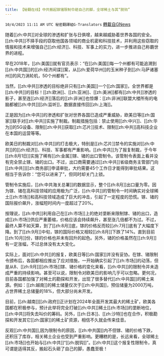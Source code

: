 ```yaml
---
title: 【秘翻在线】中共搬起镓锗限制令砸自己的脚，全球稀土与其“脱钩”
---
```

`10/4/2023 11:11 AM UTC 秘密翻譯組G-Translators` [轉載自GNews](https://gnews.org/articles/1780623)

随着[[zh:中共]]对全球的渗透和扩张与日俱增，越来越威胁着世界各国的安全。[[zh:中共]]不择手段的窃取他国各领域的商业机密和科技技术，并利用这些窃取的情报和技术来增强自己[[zh:经济]]、科技、军事上的实力，进一步推进自己称霸世界的进程。

早在2018年，[[zh:美国]]就有官员表示：“在[[zh:美国]]每一个州都有可能追溯到[[zh:中共国]]的[[zh:经济间谍]]案，从[[zh:爱荷华州]]的玉米种子到[[zh:马萨诸塞州]]的风力涡轮机，50个州都有”。

当然，[[zh:中共]]渗透的目标绝非只有[[zh:美国]]一个[[zh:国家]]，全世界都是[[zh:中共]]的目标！[[zh:欧洲]]、[[zh:亚洲]]、[[zh:美洲]]都有[[zh:中共]]渗透的影子，甚至连[[zh:经济]]落后的[[zh:非洲]]也惊爆：[[zh:非洲]]联盟大楼所有的电脑都被[[zh:中共]][[zh:监听]]，数据直接传回[[zh:上海]]。

正是因为[[zh:中共]]的渗透和扩张对世界各国已造成严重威胁，欧美日等[[zh:国家]]联手对[[zh:中共]]实施了制裁。制裁措施包括：禁止使用[[zh:中兴]]、[[zh:华为]]的5G设备、限制[[zh:中共]]获取[[zh:芯片]]技术、限制[[zh:中共]]高科技企业在本国的运营等等。

欧美日的制裁对[[zh:中共]]的打击极大，特别是[[zh:芯片]]禁令的实施对[[zh:中共]]的[[zh:经济]]、科技、军事都有严重影响。[[zh:中共]]为了报复制裁，于今年[[zh:8月1日]]实施了稀有[[zh:金属]]镓、锗的出口管制令。该管制令表面上看并没有完全禁止镓、锗的出口。不过，出口商需要通过[[zh:中共]]省级商务主管部门向[[zh:中共]][[zh:商务部]]申请审批，大约需要45个工作日才能得到审批结果。这相当于告诉你：“您可以进来了”，但同时却关门上锁。

管制令实施后，[[zh:中共海关总署]]的数据显示，整个[[zh:8月]]出口量为零。因为镓、锗在高科技领域的应用极为广泛，[[zh:中共]]的管制令一时间确实对全球稀土[[zh:市场]]和高科技领域造成了巨大的冲击，引起了一定程度的恐慌。镓、锗的国际报价飙升，涨幅短时间内一度超过了20%。

按理说，[[zh:中共]]利用自己在[[zh:市场]]上的绝对垄断来限制镓、锗的出口，造成[[zh:市场]]供应严重萎缩，价格应该会持续飙升，甚至涨几倍都不为过。不过，最终人算不如天算，到了[[zh:8月]]底，镓的价格反而较[[zh:7月]]底有了大幅度下降。到了[[zh:9月]]中旬，镓的国际价格又相较[[zh:8月]]下跌了14%。直到目前[[zh:10月]]份，镓的价格也并未有回升的起色。另外，锗的价格虽然在[[zh:9月]]有一定涨幅，不过总体没有太大变化。

实际上，面对[[zh:中共]]的报复，欧美日等[[zh:国家]]并没有妥协。在镓、锗限制令颁布后，各国都相应推出了应对措施，一开始确实引起了[[zh:市场]]的动荡，但是从8、[[zh:9月]][[zh:市场]]镓、锗价格的变化来看，[[zh:中共]]的限制令并未造成严重的持续影响。甚至可以说，限制令对欧美日的影响几乎可以忽略。更何况，目前各国都加强了对稀土的勘探和开发，出现了很多替代[[zh:中共国]]的稀土来源。例如：[[zh:越南]]的稀土储量仅次于[[zh:中共国]]，预估储量为2000万吨，占世界稀土总储量的18%，但大部分尚未开发。

目前，[[zh:越南]][[zh:政府]]正计划在2024年全面开发其最大的稀土矿，欧美各国都在积极参与，预计此举将完全打破[[zh:中共]]稀土[[zh:市场]]的垄断地位，[[zh:中共]]将失去叫价的筹码。另外，[[zh:日本]]、[[zh:沙特]]也在合作，积极勘探和开发其它[[zh:国家]]的稀土矿资源，相信不久就会传来佳音。

反观[[zh:中共国]],因为限制令的原因，[[zh:中共国]]内不但镓、锗的价格下跌，还积压了库存，相关稀土企业也受到严重影响。更糟糕的是，长远来看，全球稀土[[zh:市场]]也开始与[[zh:中共]]“[[zh:脱钩]]”。[[zh:中共]]这个报复性限制令，真可谓是适得其反，搬起石头砸了自己的脚，愚蠢至极！

